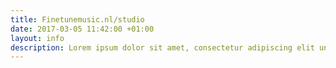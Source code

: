 ```yaml
---
title: Finetunemusic.nl/studio
date: 2017-03-05 11:42:00 +01:00
layout: info
description: Lorem ipsum dolor sit amet, consectetur adipiscing elit unde omnis.
---
```

